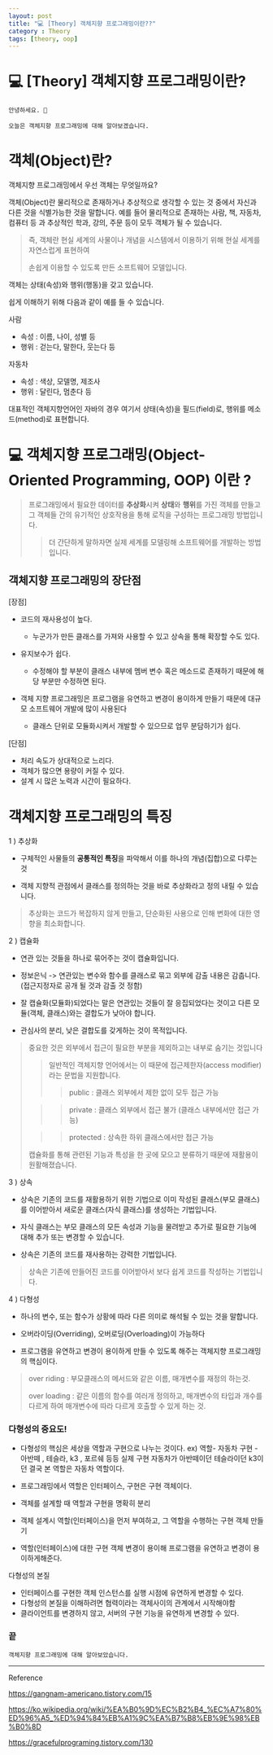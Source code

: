 ```yaml
---
layout: post
title: "💻 [Theory] 객체지향 프로그래밍이란??"
category : Theory
tags: [theory, oop]
---
```


# 💻 [Theory] 객체지향 프로그래밍이란?

    안녕하세요. 👋
    
    오늘은 객체지향 프로그래밍에 대해 알아보겠습니다.

# 객체(Object)란?
객체지향 프로그래밍에서 우선 객체는 무엇일까요?

객체(Object)란 물리적으로 존재하거나 추상적으로 생각할 수 있는 것 중에서 자신과 다른 것을 식별가능한 것을 말합니다.
예를 들어 물리적으로 존재하는 사람, 책, 자동차, 컴퓨터 등 과 추상적인 학과, 강의, 주문 등이 모두 객체가 될 수 있습니다.

>즉, 객체란 현실 세계의 사물이나 개념을 시스템에서 이용하기 위해 현실 세계를 자연스럽게 표현하여
>
>손쉽게 이용할 수 있도록 만든 소프트웨어 모델입니다.
 
객체는 상태(속성)와 행위(행동)을 갖고 있습니다.

쉽게 이해하기 위해 다음과 같이 예를 들 수 있습니다.

사람
- 속성 : 이름, 나이, 성별 등
- 행위 : 걷는다, 말한다, 웃는다 등

자동차
- 속성 : 색상, 모델명, 제조사
- 행위 : 달린다, 멈춘다 등

대표적인 객체지향언어인 자바의 경우
여기서 상태(속성)을 필드(field)로, 행위를 메소드(method)로 표현합니다.

# 💻 객체지향 프로그래밍(Object-Oriented Programming, OOP) 이란 ?

>프로그래밍에서 필요한 데이터를 <b>추상화</b>시켜 <b>상태</b>와 <b>행위</b>를 가진 객체를 만들고 그 객체들 간의
>유기적인 상호작용을 통해 로직을 구성하는 프로그래밍 방법입니다.
>>더 간단하게 말하자면 실제 세계를 모델링해 소프트웨어를 개발하는 방법입니다.

## 객체지향 프로그래밍의 장단점

[장점]

- 코드의 재사용성이 높다.
    - 누군가가 만든 클래스를 가져와 사용할 수 있고 상속을 통해 확장할 수도 있다.

- 유지보수가 쉽다.
    - 수정해야 할 부분이 클래스 내부에 멤버 변수 혹은 메소드로 존재하기 때문에 해당 부분만 수정하면 된다.
    
- 객체 지향 프로그래밍은 프로그램을 유연하고 변경이 용이하게 만들기 때문에 대규모 소프트웨어 개발에 많이 사용된다
    - 클래스 단위로 모듈화시켜서 개발할 수 있으므로 업무 분담하기가 쉽다.
    
[단점]
- 처리 속도가 상대적으로 느리다.
- 객체가 많으면 용량이 커질 수 있다.
- 설계 시 많은 노력과 시간이 필요하다.


# 객체지향 프로그래밍의 특징
1 ) 추상화
- 구체적인 사물들의 <b>공통적인 특징</b>을 파악해서 이를 하나의 개념(집합)으로 다루는 것

- 객체 지향적 관점에서 클래스를 정의하는 것을 바로 추상화라고 정의 내릴 수 있습니다.

> 추상화는 코드가 복잡하지 않게 만들고, 단순화된 사용으로 인해 변화에 대한 영향을 최소화합니다.

2 ) 캡슐화
- 연관 있는 것들을 하나로 묶어주는 것이 캡슐화입니다.

- 정보은닉 -> 연관있는 변수와 함수를 클래스로 묶고 외부에 감출 내용은 감춥니다. (접근지정자로 공개 될 것과 감출 것 정함)

- 잘 캡슐화(모듈화)되었다는 말은 연관있는 것들이 잘 응집되었다는 것이고 다른 모듈(객체, 클래스)와는 결합도가 낮아야 합니다.

- 관심사의 분리, 낮은 결합도를 갖게하는 것이 목적입니다.

>중요한 것은 외부에서 접근이 필요한 부분을 제외하고는 내부로 숨기는 것입니다
>
>>일반적인 객체지향 언어에서는 이 때문에 접근제한자(access modifier)라는 문법을 지원합니다. 
>>>public : 클래스 외부에서 제한 없이 모두 접근 가능
>
>>>private : 클래스 외부에서 접근 불가 (클래스 내부에서만 접근 가능)
>
>>>protected : 상속한 하위 클래스에서만 접근 가능
>
>캡슐화를 통해 관련된 기능과 특성을 한 곳에 모으고 분류하기 때문에 재활용이 원활해졌습니다. 
 
3 ) 상속
- 상속은 기존의 코드를 재활용하기 위한 기법으로 이미 작성된 클래스(부모 클래스)를 이어받아서 새로운 클래스(자식 클래스)를 생성하는 기법입니다.

- 자식 클래스는 부모 클래스의 모든 속성과 기능을 물려받고 추가로 필요한 기능에 대해 추가 또는 변경할 수 있습니다.

- 상속은 기존의 코드를 재사용하는 강력한 기법입니다.

> 상속은 기존에 만들어진 코드를 이어받아서 보다 쉽게 코드를 작성하는 기법입니다.

4 ) 다형성

- 하나의 변수, 또는 함수가 상황에 따라 다른 의미로 해석될 수 있는 것을 말합니다.

- 오버라이딩(Overriding), 오버로딩(Overloading)이 가능하다

- 프로그램을 유연하고 변경이 용이하게 만들 수 있도록 해주는 객체지향 프로그래밍의 핵심이다.

>over riding : 부모클래스의 메서드와 같은 이름, 매개변수를 재정의 하는것. 
>
>over loading : 같은 이름의 함수를 여러개 정의하고, 매개변수의 타입과 개수를 다르게 하여 매개변수에 따라 다르게 호출할 수 있게 하는 것.
 

### 다형성의 중요도!

- 다형성의 핵심은 세상을 역할과 구현으로 나누는 것이다. ex) 역할- 자동차 구현 - 아반떼 , 테슬라, k3 , 포르쉐 등등 실제 구현 자동차가 아반떼이던 테슬라이던 k3이던 결국 본 역할은 자동차 역할이다.

- 프로그래밍에서 역할은 인터페이스, 구현은 구현 객체이다.

- 객체를 설계할 때 역할과 구현을 명확히 분리

- 객체 설계시 역할(인터페이스)을 먼저 부여하고, 그 역할을 수행하는 구현 객체 만들기

- 역할(인터페이스)에 대한 구현 객체 변경이 용이해 프로그램을 유연하고 변경이 용이하게해준다.

다형성의 본질
- 인터페이스를 구현한 객체 인스턴스를 실행 시점에 유연하게 변경할 수 있다.
- 다형성의 본질을 이해하려면 협력이라는 객체사이의 관계에서 시작해야함
- 클라이언트를 변경하지 않고, 서버의 구현 기능을 유연하게 변경할 수 있다.

 
### 끝

    객체지향 프로그래밍에 대해 알아보았습니다.

-------------------------------------------------

Reference

<https://gangnam-americano.tistory.com/15>

<https://ko.wikipedia.org/wiki/%EA%B0%9D%EC%B2%B4_%EC%A7%80%ED%96%A5_%ED%94%84%EB%A1%9C%EA%B7%B8%EB%9E%98%EB%B0%8D>

<https://gracefulprograming.tistory.com/130>
